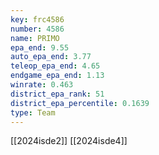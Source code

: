 ```yaml
---
key: frc4586
number: 4586
name: PRIMO
epa_end: 9.55
auto_epa_end: 3.77
teleop_epa_end: 4.65
endgame_epa_end: 1.13
winrate: 0.463
district_epa_rank: 51
district_epa_percentile: 0.1639
type: Team
---
```

[[2024isde2]]
[[2024isde4]]
